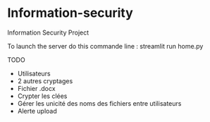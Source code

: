 # Information-security
Information Security Project

To launch the server do this commande line : streamlit run home.py



TODO 
- Utilisateurs
- 2 autres cryptages
- Fichier .docx
- Crypter les clées
- Gérer les unicité des noms des fichiers entre utilisateurs
- Alerte upload